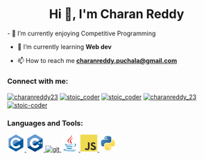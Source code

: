 <h1 align="center">Hi 👋, I'm Charan Reddy</h1>
- 🔭 I’m currently enjoying Competitive Programming

- 🌱 I’m currently learning **Web dev**

- 📫 How to reach me **charanreddy.puchala@gmail.com**
<h3 align="left">Connect with me:</h3>
<p align="left">
<a href="https://dev.to/charanreddy23" target="blank"><img align="center" src="https://raw.githubusercontent.com/rahuldkjain/github-profile-readme-generator/master/src/images/icons/Social/devto.svg" alt="charanreddy23" height="30" width="40" /></a>
<a href="https://www.codechef.com/users/stoic_coder" target="blank"><img align="center" src="https://cdn.jsdelivr.net/npm/simple-icons@3.1.0/icons/codechef.svg" alt="stoic_coder" height="30" width="40" /></a>
<a href="https://www.hackerrank.com/stoic_coder" target="blank"><img align="center" src="https://raw.githubusercontent.com/rahuldkjain/github-profile-readme-generator/master/src/images/icons/Social/hackerrank.svg" alt="stoic_coder" height="30" width="40" /></a>
<a href="https://codeforces.com/profile/charanreddy_23" target="blank"><img align="center" src="https://raw.githubusercontent.com/rahuldkjain/github-profile-readme-generator/master/src/images/icons/Social/codeforces.svg" alt="charanreddy_23" height="30" width="40" /></a>
<a href="https://www.leetcode.com/stoic-coder" target="blank"><img align="center" src="https://raw.githubusercontent.com/rahuldkjain/github-profile-readme-generator/master/src/images/icons/Social/leet-code.svg" alt="stoic-coder" height="30" width="40" /></a>
</p>

<h3 align="left">Languages and Tools:</h3>
<p align="left"> <a href="https://www.cprogramming.com/" target="_blank" rel="noreferrer"> <img src="https://raw.githubusercontent.com/devicons/devicon/master/icons/c/c-original.svg" alt="c" width="40" height="40"/> </a> <a href="https://www.w3schools.com/cpp/" target="_blank" rel="noreferrer"> <img src="https://raw.githubusercontent.com/devicons/devicon/master/icons/cplusplus/cplusplus-original.svg" alt="cplusplus" width="40" height="40"/> </a> <a href="https://git-scm.com/" target="_blank" rel="noreferrer"> <img src="https://www.vectorlogo.zone/logos/git-scm/git-scm-icon.svg" alt="git" width="40" height="40"/> </a> <a href="https://www.java.com" target="_blank" rel="noreferrer"> <img src="https://raw.githubusercontent.com/devicons/devicon/master/icons/java/java-original.svg" alt="java" width="40" height="40"/> </a> <a href="https://developer.mozilla.org/en-US/docs/Web/JavaScript" target="_blank" rel="noreferrer"> <img src="https://raw.githubusercontent.com/devicons/devicon/master/icons/javascript/javascript-original.svg" alt="javascript" width="40" height="40"/> </a> <a href="https://www.python.org" target="_blank" rel="noreferrer"> <img src="https://raw.githubusercontent.com/devicons/devicon/master/icons/python/python-original.svg" alt="python" width="40" height="40"/> </a> </p>
